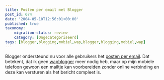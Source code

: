 ```yaml
---
title: Posten per email met Blogger
post_id: 674
date: '2004-05-10T12:56:01+00:00'
published: true
taxonomy:
    migration-status: review
    category: [Ongecategoriseerd]
tags: [blogger,blogging,mobiel,wap,blogger,blogging,mobiel,wap]
---
```

Blogger ondersteund nu voor alle gebruikers het [posten per email](http://help.blogger.com/bin/answer.py?answer=135&topic=38). Dat betekent, dat ik geen [wapblogger](/2004/04/08/wapblogger/) meer nodig heb, maar op mijn mobiele telefoon gewoon een mailtje kan voorbereiden zonder online verbinding en deze kan versturen als het bericht compleet is.